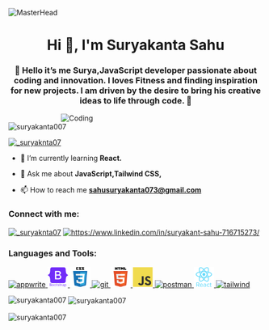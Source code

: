![MasterHead](https://wallpaperaccess.com/full/1555146.png)
<h1 align="center">Hi 👋, I'm Suryakanta Sahu</h1>
<h3 align="center">🚀 Hello it’s me Surya,JavaScript developer passionate about coding and innovation. I loves Fitness and finding inspiration for new projects. I am driven by the desire to bring his creative ideas to life through code. 🚀</h3>
<img align="right" alt="Coding" width="400" src="https://cdn.dribbble.com/users/1162077/screenshots/3848914/programmer.gif">

<p align="left"> <img src="https://komarev.com/ghpvc/?username=suryakanta007&label=Profile%20views&color=0e75b6&style=flat" alt="suryakanta007" /> </p>

<p align="left"> <a href="https://twitter.com/_suryaknta07" target="blank"><img src="https://img.shields.io/twitter/follow/_suryaknta07?logo=twitter&style=for-the-badge" alt="_suryaknta07" /></a> </p>

- 🌱 I’m currently learning **React.**

- 💬 Ask me about **JavaScript,Tailwind CSS,**

- 📫 How to reach me **sahusuryakanta073@gmail.com**

<h3 align="left">Connect with me:</h3>
<p align="left">
<a href="https://twitter.com/_suryakanta07" target="blank"><img align="center" src="https://raw.githubusercontent.com/rahuldkjain/github-profile-readme-generator/master/src/images/icons/Social/twitter.svg" alt="_suryaknta07" height="30" width="40" /></a>
<a href="https://linkedin.com/in/https://www.linkedin.com/in/suryakant-sahu-716715273/" target="blank"><img align="center" src="https://raw.githubusercontent.com/rahuldkjain/github-profile-readme-generator/master/src/images/icons/Social/linked-in-alt.svg" alt="https://www.linkedin.com/in/suryakant-sahu-716715273/" height="30" width="40" /></a>
</p>

<h3 align="left">Languages and Tools:</h3>
<p align="left"> <a href="https://appwrite.io" target="_blank" rel="noreferrer"> <img src="https://www.vectorlogo.zone/logos/appwriteio/appwriteio-icon.svg" alt="appwrite" width="40" height="40"/> </a> <a href="https://getbootstrap.com" target="_blank" rel="noreferrer"> <img src="https://raw.githubusercontent.com/devicons/devicon/master/icons/bootstrap/bootstrap-plain-wordmark.svg" alt="bootstrap" width="40" height="40"/> </a> <a href="https://www.w3schools.com/css/" target="_blank" rel="noreferrer"> <img src="https://raw.githubusercontent.com/devicons/devicon/master/icons/css3/css3-original-wordmark.svg" alt="css3" width="40" height="40"/> </a> <a href="https://git-scm.com/" target="_blank" rel="noreferrer"> <img src="https://www.vectorlogo.zone/logos/git-scm/git-scm-icon.svg" alt="git" width="40" height="40"/> </a> <a href="https://www.w3.org/html/" target="_blank" rel="noreferrer"> <img src="https://raw.githubusercontent.com/devicons/devicon/master/icons/html5/html5-original-wordmark.svg" alt="html5" width="40" height="40"/> </a> <a href="https://developer.mozilla.org/en-US/docs/Web/JavaScript" target="_blank" rel="noreferrer"> <img src="https://raw.githubusercontent.com/devicons/devicon/master/icons/javascript/javascript-original.svg" alt="javascript" width="40" height="40"/> </a> <a href="https://postman.com" target="_blank" rel="noreferrer"> <img src="https://www.vectorlogo.zone/logos/getpostman/getpostman-icon.svg" alt="postman" width="40" height="40"/> </a> <a href="https://reactjs.org/" target="_blank" rel="noreferrer"> <img src="https://raw.githubusercontent.com/devicons/devicon/master/icons/react/react-original-wordmark.svg" alt="react" width="40" height="40"/> </a> <a href="https://tailwindcss.com/" target="_blank" rel="noreferrer"> <img src="https://www.vectorlogo.zone/logos/tailwindcss/tailwindcss-icon.svg" alt="tailwind" width="40" height="40"/> </a> </p>

<p><img align="left" src="https://github-readme-stats.vercel.app/api/top-langs?username=suryakanta007&show_icons=true&locale=en&layout=compact" alt="suryakanta007" /></p>

<p>&nbsp;<img align="center" src="https://github-readme-stats.vercel.app/api?username=suryakanta007&show_icons=true&locale=en" alt="suryakanta007" /></p>

<p><img align="center" src="https://github-readme-streak-stats.herokuapp.com/?user=suryakanta007&" alt="suryakanta007" /></p>
